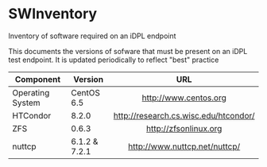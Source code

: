 SWInventory
===========

Inventory of software required on an iDPL endpoint

This documents the versions of sofware that must be present on an iDPL test endpoint. It is updated periodically to reflect "best" practice

| Component | Version |              URL               |
|-----------|---------|:--------------------------------:|
Operating System |   CentOS 6.5 | http://www.centos.org |
HTCondor         |   8.2.0      | http://research.cs.wisc.edu/htcondor/ |
ZFS              |  0.6.3       | http://zfsonlinux.org
nuttcp           |  6.1.2 & 7.2.1 | http://www.nuttcp.net/nuttcp/ |




